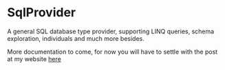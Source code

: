 # SqlProvider

A general SQL database type provider, supporting LINQ queries, schema exploration, individuals and much more besides.

More documentation to come, for now you will have to settle with the post at my website [here](http://pinksquirrellabs.com/post/2013/12/09/The-Erasing-SQL-type-provider.aspx)